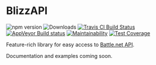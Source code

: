 # BlizzAPI

![npm version](https://img.shields.io/npm/v/blizzapi.svg?style=popout)
![Downloads](https://img.shields.io/npm/dw/blizzapi.svg?style=flat)
[![Travis CI Build Status](https://travis-ci.org/lukemnet/BlizzAPI.svg?branch=master)](https://travis-ci.org/lukemnet/BlizzAPI)
[![AppVeyor Build status](https://ci.appveyor.com/api/projects/status/syfiarwau11435nq/branch/master?svg=true)](https://ci.appveyor.com/project/lwojcik/blizzapi/branch/master)
[![Maintainability](https://api.codeclimate.com/v1/badges/5ae9076ca1825968b9bb/maintainability)](https://codeclimate.com/github/lukemnet/BlizzAPI/maintainability)
[![Test Coverage](https://api.codeclimate.com/v1/badges/5ae9076ca1825968b9bb/test_coverage)](https://codeclimate.com/github/lukemnet/BlizzAPI/test_coverage)

Feature-rich library for easy access to [Battle.net API](https://develop.battle.net/).

Documentation and examples coming soon.

